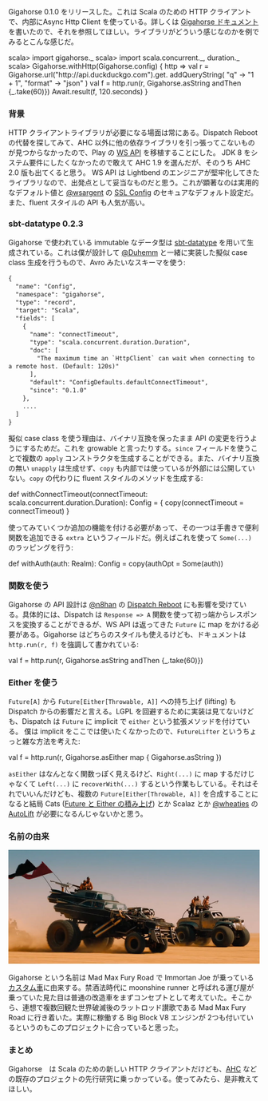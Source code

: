   [1]: http://eed3si9n.com/gigahorse/ja/
  [AHC]: https://github.com/AsyncHttpClient/async-http-client/tree/1.9.x
  [netty]: http://netty.io
  [sslconfig]: https://github.com/typesafehub/ssl-config
  [config]: https://github.com/typesafehub/config
  [ws]: https://www.playframework.com/documentation/2.5.x/ScalaWS
  [dispatch]: http://dispatch.databinder.net/Dispatch.html
  [datatype]: http://www.scala-sbt.org/0.13/docs/Datatype.html
  [@wsargent]: https://github.com/wsargent
  [@n8han]: https://github.com/n8han
  [@Duhemm]: https://github.com/Duhemm
  [@wheaties]: https://github.com/wheaties
  [AutoLift]: https://github.com/wheaties/AutoLifts
  [stacking]: http://eed3si9n.com/herding-cats/ja/stacking-future-and-either.html
  [thegigahorse]: http://madmax.wikia.com/wiki/The_Gigahorse

Gigahorse 0.1.0 をリリースした。これは Scala のための HTTP クライアントで、内部にAsync Http Client を使っている。詳しくは [Gigahorse ドキュメント][1]を書いたので、それを参照してほしい。ライブラリがどういう感じなのかを例でみるとこんな感じだ。

<scala>
scala> import gigahorse._
scala> import scala.concurrent._, duration._
scala> Gigahorse.withHttp(Gigahorse.config) { http =>
         val r = Gigahorse.url("http://api.duckduckgo.com").get.
           addQueryString(
             "q" -> "1 + 1",
             "format" -> "json"
           )
         val f = http.run(r, Gigahorse.asString andThen {_.take(60)})
         Await.result(f, 120.seconds)
       }
</scala>

### 背景

HTTP クライアントライブラリが必要になる場面は常にある。Dispatch Reboot の代替を探してみて、AHC 以外に他の依存ライブラリを引っ張ってこないものが見つからなかったので、Play の [WS API][ws] を移植することにした。
JDK 8 をシステム要件にしたくなかったので敢えて AHC 1.9 を選んだが、そのうち AHC 2.0 版も出てくると思う。
WS API は Lightbend のエンジニアが堅牢化してきたライブラリなので、出発点として妥当なものだと思う。これが顕著なのは実用的なデフォルト値と [@wsargent][@wsargent] の [SSL Config][sslconfig] のセキュアなデフォルト設定だ。また、fluent スタイルの API も人気が高い。

### sbt-datatype 0.2.3

Gigahorse で使われている immutable なデータ型は [sbt-datatype][datatype] を用いて生成されている。これは僕が設計して [@Duhemm][@Duhemm] と一緒に実装した擬似 case class 生成を行うもので、Avro みたいなスキーマを使う:

    {
      "name": "Config",
      "namespace": "gigahorse",
      "type": "record",
      "target": "Scala",
      "fields": [
        {
          "name": "connectTimeout",
          "type": "scala.concurrent.duration.Duration",
          "doc": [
            "The maximum time an `HttpClient` can wait when connecting to a remote host. (Default: 120s)"
          ],
          "default": "ConfigDefaults.defaultConnectTimeout",
          "since": "0.1.0"
        },
        ....
      ]
    }

擬似 case class を使う理由は、バイナリ互換を保ったまま API の変更を行うようにするためだ。これを growable と言ったりする。`since` フィールドを使うことで複数の `apply` コンストラクタを生成することができる。また、バイナリ互換の無い `unapply` は生成せず、`copy` も内部では使っているが外部には公開していない。`copy` の代わりに fluent スタイルのメソッドを生成する:

<scala>
  def withConnectTimeout(connectTimeout: scala.concurrent.duration.Duration): Config = {
    copy(connectTimeout = connectTimeout)
  }
</scala>

使ってみていくつか追加の機能を付ける必要があって、その一つは手書きで便利関数を追加できる `extra` というフィールドだ。例えばこれを使って `Some(...)` のラッピングを行う:

<scala>
  def withAuth(auth: Realm): Config = copy(authOpt = Some(auth))
</scala>

### 関数を使う

Gigahorse の API 設計は [@n8han][@n8han] の [Dispatch Reboot][dispatch] にも影響を受けている。具体的には、Dispatch は `Response => A` 関数を使って初っ端からレスポンスを変換することができるが、WS API は返ってきた `Future` に map をかける必要がある。Gigahorse はどちらのスタイルも使えるけども、ドキュメントは `http.run(r, f)` を強調して書かれている:

<scala>
val f = http.run(r, Gigahorse.asString andThen {_.take(60)})
</scala>

### Either を使う

`Future[A]` から `Future[Either[Throwable, A]]` への持ち上げ (lifting) も Dispatch からの影響だと言える。LGPL を回避するために実装は見てないけども、Dispatch は `Future` に implicit で `either` という拡張メソッドを付けている。
僕は implicit をここでは使いたくなかったので、`FutureLifter` というちょっと雑な方法を考えた:

<scala>
val f = http.run(r, Gigahorse.asEither map { Gigahorse.asString })
</scala>

`asEither` はなんとなく関数っぽく見えるけど、`Right(...)` に map するだけじゃなくて `Left(...)` に `recoverWith(...)` するという作業もしている。それはそれでいいんだけども、複数の `Future[Either[Throwable, A]]` を合成することになると結局 Cats ([Future と Either の積み上げ][stacking]) とか Scalaz とか [@wheaties][@wheaties] の [AutoLift][AutoLift] が必要になるんじゃないかと思う。

### 名前の由来

<img src="/images/gigahorse-800.jpeg">

Gigahorse という名前は Mad Max Fury Road で Immortan Joe が乗っている[カスタム車][thegigahorse]に由来する。禁酒法時代に moonshine runner と呼ばれる運び屋が乗っていた見た目は普通の改造車をまずコンセプトとして考えていた。そこから、連想で複数回観た世界破滅後のラットロッド讃歌である Mad Max Fury Road に行き着いた。実際に稼働する Big Block V8 エンジンが 2つも付いているというのもこのプロジェクトに合っていると思った。

### まとめ

Gigahorse　は Scala のための新しい HTTP クライアントだけども、[AHC][AHC] などの既存のプロジェクトの先行研究に乗っかっている。使ってみたら、是非教えてほしい。
